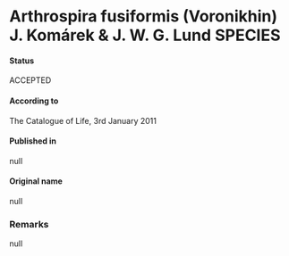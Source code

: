 Arthrospira fusiformis (Voronikhin) J. Komárek & J. W. G. Lund SPECIES
=======

#### Status
ACCEPTED

#### According to
The Catalogue of Life, 3rd January 2011

#### Published in
null

#### Original name
null

### Remarks
null